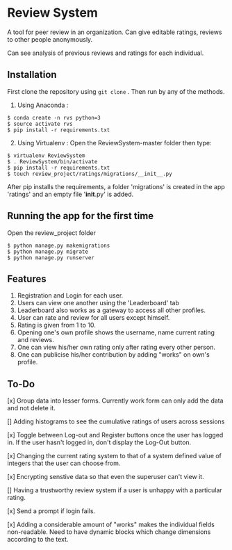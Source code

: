# Review System
A tool for peer review in an organization.
Can give editable ratings, reviews to other people anonymously.

Can see analysis of previous reviews and ratings for each individual.

## Installation
First clone the repository using ```git clone``` . Then run by any of the methods.

1. Using Anaconda :

```
$ conda create -n rvs python=3
$ source activate rvs
$ pip install -r requirements.txt
```

2. Using Virtualenv :
Open the ReviewSystem-master folder then type:
```
$ virtualenv ReviewSystem
$ . ReviewSystem/bin/activate
$ pip install -r requirements.txt
$ touch review_project/ratings/migrations/__init__.py
```

After pip installs the requirements, a folder 'migrations' is created in the app 'ratings' and an empty file '__init__.py' is added.

## Running the app for the first time

Open the review_project folder
```
$ python manage.py makemigrations
$ python manage.py migrate
$ python manage.py runserver
```

## Features

1. Registration and Login for each user.
2. Users can view one another using the 'Leaderboard' tab
3. Leaderboard also works as a gateway to access all other profiles.
4. User can rate and review for all users except himself.
5. Rating is given from 1 to 10.
6. Opening one's own profile shows the username, name current rating and reviews.
7. One can view his/her own rating only after rating every other person.
8. One can publicise his/her contribution by adding "works" on own's profile.


## To-Do

[x] Group data into lesser forms. Currently work form can only add the data and not delete it.

[] Adding histograms to see the cumulative ratings of users across sessions

[x] Toggle between Log-out and Register buttons once the user has logged in. If the user hasn't logged in, don't display the Log-Out button.

[x] Changing the current rating system to that of a system defined value of integers that the user can choose from.

[x] Encrypting senstive data so that even the superuser can't view it.

[] Having a trustworthy review system if a user is unhappy with a particular rating.

[x] Send a prompt if login fails.

[x] Adding a considerable amount of "works" makes the individual fields non-readable. Need to have dynamic blocks which change dimensions according to the text.
